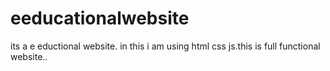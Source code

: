 # eeducationalwebsite
its a e eductional website. in this i am using html css js.this is full functional website..
